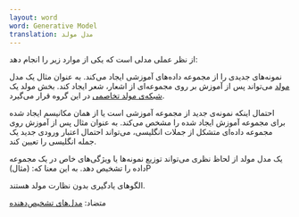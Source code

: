 ```yaml
---
layout: word
word: Generative Model
translation: مدل مولد
---
```


از نظر عملی مدلی است که یکی از موارد زیر را انجام دهد:

نمونه‌های جدیدی را از مجموعه داده‌های آموزشی ایجاد می‌کند. به عنوان مثال یک مدل [مولد](/g/generator) می‌تواند پس از آموزش بر روی مجموعه‌ای از اشعار، شعر ایجاد کند. بخش مولد یک [شبکه‌ی مولد تخاصمی](/g/generative_adversarial_network) در این گروه قرار می‌گیرد.

احتمال اینکه نمونه‌ی جدید از مجموعه آموزشی است یا از همان مکانیسم ایجاد شده برای مجموعه آموزش ایجاد شده را مشخص می‌کند. به عنوان مثال پس از آموزش روی مجموعه داده‌ای متشکل از جملات انگلیسی، می‌تواند احتمال اعتبار ورودی جدید یک جمله انگلیسی را تعیین کند.

یک مدل مولد از لحاظ نظری می‌تواند توزیع نمونه‌ها یا ویژگی‌های خاص در یک مجموعه داده را تشخیص دهد. به این معنا که: (مثال)P

الگوهای یادگیری بدون نظارت مولد هستند.

متضاد: [مدل‌های تشخیص‌دهنده](/d/discriminative_model)
